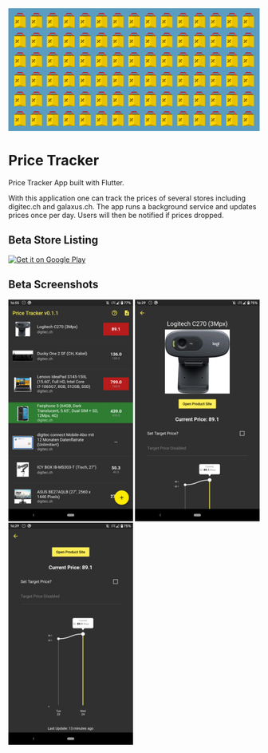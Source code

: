 <img src="price_tracker/assets/feature_graphic.png" alt="screenshot" />

# Price Tracker
Price Tracker App built with Flutter.

With this application one can track the prices of several stores including digitec.ch and galaxus.ch.
The app runs a background service and updates prices once per day. Users will then be notified if prices dropped.

## Beta Store Listing
<a href='https://play.google.com/store/apps/details?id=ch.lucafluri.price_tracker&pcampaignid=pcampaignidMKT-Other-global-all-co-prtnr-py-PartBadge-Mar2515-1'><img alt='Get it on Google Play' src='https://play.google.com/intl/en_us/badges/static/images/badges/en_badge_web_generic.png' width=150/></a>

## Beta Screenshots
<img src="price_tracker/assets/screenshots/Screenshot_20200622-124303.png" alt="screenshot" width="250"/> <img src="price_tracker/assets/screenshots/Screenshot_20200622-124310.png" alt="screenshot" width="250"/>  <img src="price_tracker/assets/screenshots/Screenshot_20200622-124337.png" alt="screenshot" width="250"/>  



